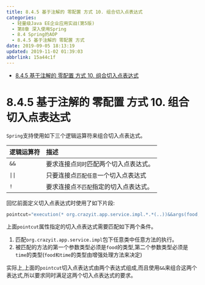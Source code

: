 ```yaml
---
title: 8.4.5 基于注解的 零配置 方式 10. 组合切入点表达式
categories: 
  - 轻量级Java EE企业应用实战(第5版)
  - 第8章 深入使用Spring
  - 8.4 Spring的AOP
  - 8.4.5 基于注解的 零配置 方式
date: 2019-09-05 18:13:19
updated: 2019-11-02 01:39:03
abbrlink: 15a44c1f
---
```

- [8.4.5 基于注解的 零配置 方式 10. 组合切入点表达式](/ReadingNotes/15a44c1f/#8-4-5-基于注解的-零配置-方式-10-组合切入点表达式)

<!--more-->
<script src="https://cdn.bootcss.com/jquery/3.4.0/jquery.slim.min.js"></script>
<script>$(document).ready(function () {$(".post-body > ul:nth-child(1)").hide();});</script>

<!--end-->
<!--SSTStart-->
# 8.4.5 基于注解的 零配置 方式 10. 组合切入点表达式 #
`Spring`支持使用如下三个逻辑运算符来组合切入点表达式。

|逻辑运算符|描述|
|:---|:---|
|`&&`|要求连接点`同时`匹配两个切入点表达式。|
|<code>&#124;&#124;</code>|只要连接点`匹配任意`一个切入点表达式|
|`!`|要求连接点`不匹配`指定的切入点表达式。|

回忆前面定义切入点表达式时使用了如下片段:
```java
pointcut="execution(* org.crazyit.app.service.impl.*.*(..))&&args(food,time)"
```
上面`pointcut`属性指定的切入点表达式需要匹配如下两个条件。
1. 匹配`org.crazyit.app.service.impl`包下任意类中任意方法的执行。
2. 被匹配的方法的第一个参数类型必须是`food`的类型,第二个参数类型必须是`time`的类型(`food和time`的类型由增强处理方法来决定)

实际上,上面的`pointcut`切入点表达式由两个表达式组成,而且使用`&&`来组合这两个表达式,所以要求同时满足这两个切入点表达式的要求。
<!--SSTStop-->


